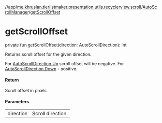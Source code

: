 //[app](../../../index.md)/[me.khruslan.tierlistmaker.presentation.utils.recyclerview.scroll](../index.md)/[AutoScrollManager](index.md)/[getScrollOffset](get-scroll-offset.md)

# getScrollOffset

private fun [getScrollOffset](get-scroll-offset.md)(direction: [AutoScrollDirection](../../me.khruslan.tierlistmaker.presentation.models.scroll/-auto-scroll-direction/index.md)): [Int](https://kotlinlang.org/api/latest/jvm/stdlib/kotlin/-int/index.html)

Returns scroll offset for the given direction.

For [AutoScrollDirection.Up](../../me.khruslan.tierlistmaker.presentation.models.scroll/-auto-scroll-direction/-up/index.md) scroll offset will be negative. For [AutoScrollDirection.Down](../../me.khruslan.tierlistmaker.presentation.models.scroll/-auto-scroll-direction/-down/index.md) - positive.

#### Return

Scroll offset in pixels.

#### Parameters

| | |
|---|---|
| direction | Scroll direction. |
